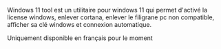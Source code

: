 Windows 11 tool est un utilitaire pour windows 11  qui permet d'activé la license windows, enlever cortana, enlever le filigrane pc non compatible, afficher sa clé windows et connexion automatique.

Uniquement disponible en français pour le moment
